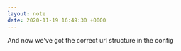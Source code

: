 ```yaml
---
layout: note
date: 2020-11-19 16:49:30 +0000
---
```


And now we've got the correct url structure in the config
